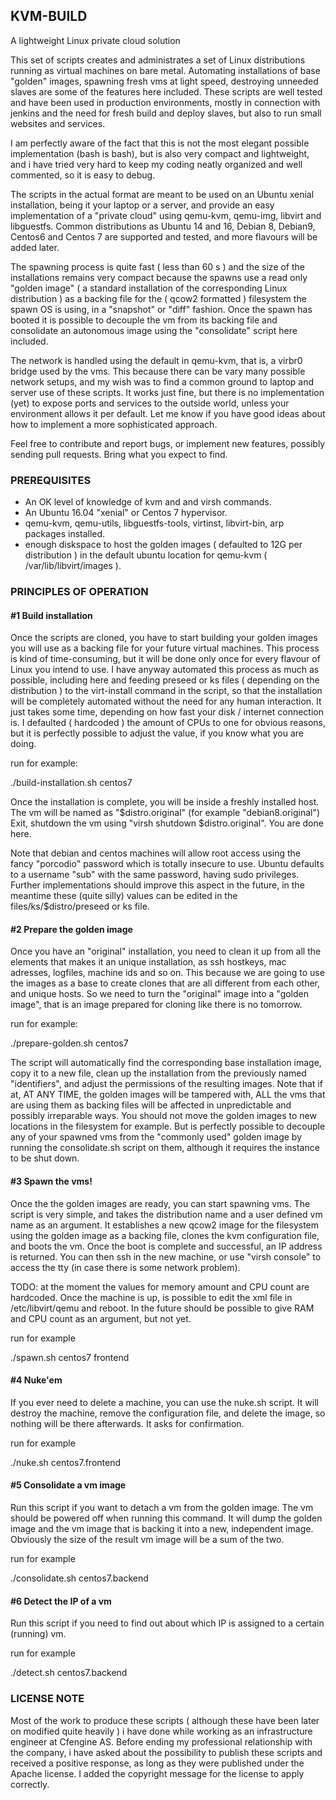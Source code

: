 ## KVM-BUILD

A lightweight Linux private cloud solution

This set of scripts creates and administrates a set of Linux distributions running as virtual machines on bare metal. 
Automating installations of base "golden" images, spawning fresh vms at light speed, destroying unneeded slaves are some of the features here included.
These scripts are well tested and have been used in production environments, mostly in connection with jenkins and the need for fresh build and deploy slaves, but also to run small websites
and services. 

I am perfectly aware of the fact that this is not the most elegant possible implementation (bash is bash), but is also very compact and lightweight, and i have tried very hard to keep my
coding neatly organized and well commented, so it is easy to debug. 

The scripts in the actual format are meant to be used on an Ubuntu xenial installation, being it your laptop or a server, and provide an easy implementation of a
"private cloud" using qemu-kvm, qemu-img, libvirt and libguestfs. Common distributions as Ubuntu 14 and 16, Debian 8, Debian9, Centos6 and Centos 7 are supported and tested, 
and more flavours will be added later.

The spawning process is quite fast ( less than 60 s ) and the size of the installations remains very compact because the spawns use a read only "golden image" ( a standard installation of the
corresponding Linux distribution ) as a backing file for the ( qcow2 formatted ) filesystem the spawn OS is using, in a "snapshot" or "diff" fashion. Once the spawn has booted
it is possible to decouple the vm from its backing file and consolidate an autonomous image using the "consolidate" script here included.

The network is handled using the default in qemu-kvm, that is, a virbr0 bridge used by the vms.
This because there can be vary many possible network setups, and my wish was to find a common ground to laptop and server use of these scripts.
It works just fine, but there is no implementation (yet) to expose ports and services to the outside world, unless your environment allows it per default. 
Let me know if you have good ideas about how to implement a more sophisticated approach. 

Feel free to contribute and report bugs, or implement new features, possibly sending pull requests. Bring what you expect to find.

### PREREQUISITES

* An OK level of knowledge of kvm and and virsh commands. 
* An Ubuntu 16.04 "xenial" or Centos 7 hypervisor.
* qemu-kvm, qemu-utils, libguestfs-tools, virtinst, libvirt-bin, arp packages installed. 
* enough diskspace to host the golden images ( defaulted to 12G per distribution ) in the default ubuntu location for qemu-kvm ( /var/lib/libvirt/images ).

### PRINCIPLES OF OPERATION

#### #1 Build installation

Once the scripts are cloned, you have to start building your golden images you will use as a backing file for your future virtual machines.
This process is kind of time-consuming, but it will be done only once for every flavour of Linux you intend to use. I have anyway automated this process as much as
possible, including here and feeding preseed or ks files ( depending on the distribution ) to the virt-install command in the script, so that the installation will be completely automated 
without the need for any human interaction. It just takes some time, depending on how fast your disk / internet connection is. 
I defaulted ( hardcoded ) the amount of CPUs to one for obvious reasons, but it is perfectly possible to adjust the value, if you know what you are doing.

run for example: 

./build-installation.sh centos7

Once the installation is complete, you will be inside a freshly installed host.
The vm will be named as "$distro.original" (for example "debian8.original") 
Exit, shutdown the vm using "virsh shutdown $distro.original". You are done here. 

Note that debian and centos machines will allow root access using the fancy "porcodio" password which is totally insecure to use.
Ubuntu defaults to a username "sub" with the same password, having sudo privileges. 
Further implementations should improve this aspect in the future, in the meantime these (quite silly) values can be edited in the files/ks/$distro/preseed or ks file.

#### #2 Prepare the golden image

Once you have an "original" installation, you need to clean it up from all the elements that makes it an unique installation, as ssh hostkeys, mac adresses, logfiles, machine ids and so on.
This because we are going to use the images as a base to create clones that are all different from each other, and unique hosts.
So we need to turn the "original" image into a "golden image", that is an image prepared for cloning like there is no tomorrow.

run for example:

./prepare-golden.sh centos7

The script will automatically find the corresponding base installation image, copy it to a new file, clean up the installation from the previously named "identifiers", and adjust the permissions
of the resulting images. Note that if at, AT ANY TIME, the golden images will be tampered with, ALL the vms that are using them as backing files will be affected in unpredictable and possibly
irreparable ways. You should not move the golden images to new locations in the filesystem for example. But is perfectly possible to decouple any of your spawned vms from the "commonly used" 
golden image by running the consolidate.sh script on them, although it requires the instance to be shut down.

#### #3 Spawn the vms!

Once the the golden images are ready, you can start spawning vms. 
The script is very simple, and takes the distribution name and a user defined vm name as an argument.
It establishes a new qcow2 image for the filesystem using the golden image as a backing file, clones the kvm configuration file, and boots the vm.
Once the boot is complete and successful, an IP address is returned. You can then ssh in the new machine, or use "virsh console" to access the tty (in case there is some network problem). 

TODO: at the moment the values for memory amount and CPU count are hardcoded. Once the machine is up, is possible to edit the xml file in /etc/libvirt/qemu and reboot. 
In the future should be possible to give RAM and CPU count as an argument, but not yet. 

run for example

./spawn.sh centos7 frontend

#### #4 Nuke'em 

If you ever need to delete a machine, you can use the nuke.sh script. 
It will destroy the machine, remove the configuration file, and delete the image, so nothing will be there afterwards. 
It asks for confirmation. 

run for example

./nuke.sh centos7.frontend

#### #5 Consolidate a vm image

Run this script if you want to detach a vm from the golden image. 
The vm should be powered off when running this command. It will dump the golden image and the vm image that is backing it into a new, independent image. 
Obviously the size of the result vm image will be a sum of the two. 

run for example

./consolidate.sh centos7.backend
 
#### #6 Detect the IP of a vm

Run this script if you need to find out about which IP is assigned to a certain (running) vm. 

run for example 

./detect.sh centos7.backend

### LICENSE NOTE

Most of the work to produce these scripts ( although these have been later on modified quite heavily ) i have done while working as an infrastructure engineer at Cfengine AS. 
Before ending my professional relationship with the company, i have asked about the possibility to publish these scripts and received a positive response, as long as they 
were published under the Apache license. I added the copyright message for the license to apply correctly.
